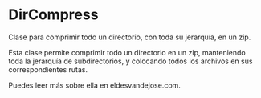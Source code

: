 # DirCompress
Clase para comprimir todo un directorio, con toda su jerarquía, en un zip.

Esta clase permite comprimir todo un directorio en un zip, manteniendo toda la jerarquía de subdirectorios, y colocando todos los archivos en sus correspondientes rutas.

Puedes leer más sobre ella en eldesvandejose.com.
